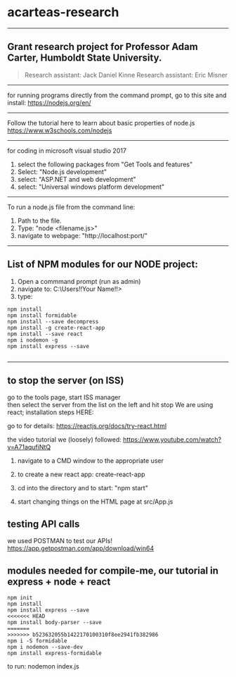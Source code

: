 # acarteas-research

---

## Grant research project for Professor Adam Carter, Humboldt State University.
> Research assistant: Jack Daniel Kinne
> Research assistant: Eric Misner

---

for running programs directly from the command prompt, go to this site and install:
https://nodejs.org/en/

---

Follow the tutorial here to learn about basic properties of node.js
https://www.w3schools.com/nodejs

---

for coding in microsoft visual studio 2017 
1. select the following packages from "Get Tools and features"
2. Select: "Node.js development"
3. select: "ASP.NET and web development"
4. select: "Universal windows platform development"

---

To run a node.js file from the command line:
1. Path to the file.
2. Type: "node <filename.js>"
3. navigate to webpage: "http://localhost:port/"

---

## List of NPM modules for our NODE project:

1. Open a commmand prompt (run as admin) 
2. navigate to: C:\Users\!!Your Name!!>
3. type:

```	
npm install
npm install formidable
npm install --save decompress
npm install -g create-react-app
npm install --save react
npm i nodemon -g
npm install express --save
	
```

---
 
## to stop the server (on ISS) 
go to the tools page,  start ISS manager  
then select the server from the list on the left and hit stop
We are using react;  installation steps HERE:

go to for details:
https://reactjs.org/docs/try-react.html

the video tutorial we (loosely) followed:
https://www.youtube.com/watch?v=A71aqufiNtQ

1. navigate to a CMD window to the appropriate user


3. to create a new react app:
create-react-app <name-of-hello-world>

4. cd into the directory and to start:
"npm start"

5. start changing things on the HTML page at src/App.js


## testing API calls

we used POSTMAN to test our APIs!
https://app.getpostman.com/app/download/win64



## modules needed for compile-me, our tutorial in express + node + react

``` 
npm init
npm install
npm install express --save
<<<<<<< HEAD
npm install body-parser --save
=======
>>>>>>> b523632055b1422170100310f8ee2941fb382986
npm i -S formidable
npm i nodemon --save-dev
npm install express-formidable

```
to run:
nodemon index.js

